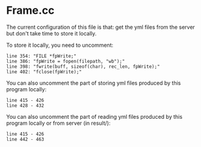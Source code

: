 # Frame.cc
The current configuration of this file is that: get the yml files from the server but don't take time to store it locally.

To store it locally, you need to uncomment:
```
line 354: "FILE *fpWrite;"
line 386: "fpWrite = fopen(filepath, "wb");"
line 398: "fwrite(buff, sizeof(char), rec_len, fpWrite);"
line 402: "fclose(fpWrite);"
```

You can also uncomment the part of storing yml files produced by this program locally:
```
line 415 - 426
line 428 - 432
```

You can also uncomment the part of reading yml files produced by this program locally or from server (in result/):
```
line 415 - 426
line 442 - 463
```
